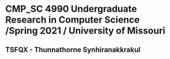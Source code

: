 # CMP_SC 4990 Undergraduate Research in Computer Science /Spring 2021 / University of Missouri 
## TSFQX - Thunnathorne Synhiranakkrakul 
